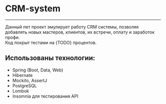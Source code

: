 # CRM-system
***
Данный пет проект эмулирует работу CRM системы, 
позволяя добавлять новых мастеров, клиентов, их встречи, оплату и заработок профи. \
Код покрыт тестами на {TODO} процентов.

## Использованы технологии:
- Spring (Boot, Data, Web)
- Hibernate
- Mockito, AssertJ
- PostgreSQL
- Lombok
- Insomnia для тестирования API

